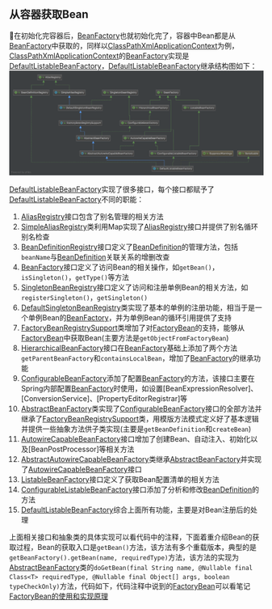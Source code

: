 ## 从容器获取Bean

在初始化完容器后，[BeanFactory]也就初始化完了，容器中Bean都是从[BeanFactory]中获取的，同样以[ClassPathXmlApplicationContext]为例，[ClassPathXmlApplicationContext]的[BeanFactory]实现是[DefaultListableBeanFactory]，[DefaultListableBeanFactory]继承结构图如下：
![DefaultListableBeanFactory继承结构图](../../img/DefaultListableBeanFactory.png)

[DefaultListableBeanFactory]实现了很多接口，每个接口都赋予了[DefaultListableBeanFactory]不同的职能：
1. [AliasRegistry]接口包含了别名管理的相关方法
2. [SimpleAliasRegistry]类利用Map实现了[AliasRegistry]接口并提供了别名循环别名检查
3. [BeanDefinitionRegistry]接口定义了[BeanDefinition]的管理方法，包括`beanName`与[BeanDefinition]关联关系的增删改查
4. [BeanFactory]接口定义了访问Bean的相关操作，如`getBean()`，`isSingleton()`，`getType()`等方法
5. [SingletonBeanRegistry]接口定义了访问和注册单例Bean的相关方法，如`registerSingleton()`，`getSingleton()`
6. [DefaultSingletonBeanRegistry]类实现了基本的单例的注册功能，相当于是一个单例Bean的[BeanFactory]，并为单例Bean的循环引用提供了支持
7. [FactoryBeanRegistrySupport]类增加了对[FactoryBean]的支持，能够从[FactoryBean]中获取Bean(主要方法是`getObjectFromFactoryBean`)
8. [HierarchicalBeanFactory]接口在[BeanFactory]基础上添加了两个方法`getParentBeanFactory`和`containsLocalBean`，增加了[BeanFactory]的继承功能
9. [ConfigurableBeanFactory]添加了配置[BeanFactory]的方法，该接口主要在Spring内部配置[BeanFactory]时使用，如设置[BeanExpressionResolver]、[ConversionService]、[PropertyEditorRegistrar]等
10. [AbstractBeanFactory]类实现了[ConfigurableBeanFactory]接口的全部方法并继承了[FactoryBeanRegistrySupport]类，用模版方法模式定义好了基本逻辑并提供一些抽象方法供子类实现(主要是`getBeanDefinition`和`createBean`)
11. [AutowireCapableBeanFactory]接口增加了创建Bean、自动注入、初始化以及[BeanPostProcessor]等相关方法
12. [AbstractAutowireCapableBeanFactory]类继承[AbstractBeanFactory]并实现了[AutowireCapableBeanFactory]接口
13. [ListableBeanFactory]接口定义了获取Bean配置清单的相关方法
14. [ConfigurableListableBeanFactory]接口添加了分析和修改[BeanDefinition]的方法
15. [DefaultListableBeanFactory]综合上面所有功能，主要是对Bean注册后的处理

上面相关接口和抽象类的具体实现可以看代码中的注释，下面着重介绍Bean的获取过程，Bean的获取入口是`getBean()`方法，该方法有多个重载版本，典型的是`getBeanFactory().getBean(name, requiredType)`方法，该方法的实现为[AbstractBeanFactory]类的`doGetBean(final String name, @Nullable final Class<T> requiredType, @Nullable final Object[] args, boolean typeCheckOnly)`方法，代码如下，代码注释中说到的[FactoryBean]可以看笔记[FactoryBean的使用和实现原理](FactoryBean的使用和实现原理)

[ClassPathXmlApplicationContext]: aaa
[XmlBeanDefinitionReader]: aaa
[BeanDefinitionRegistry]: aaa
[DefaultListableBeanFactory]: aaa
[AliasRegistry]: aaa
[SimpleAliasRegistry]: aaa
[BeanDefinitionRegistry]: aaa
[BeanDefinition]: aaa
[BeanFactory]: aaa
[SingletonBeanRegistry]: aaa
[DefaultSingletonBeanRegistry]: aaa
[FactoryBeanRegistrySupport]: aaa
[FactoryBean]: aaa
[HierarchicalBeanFactory]: aaa
[ConfigurableBeanFactory]: aaa
[AbstractBeanFactory]: aaa
[AutowireCapableBeanFactory]: aaa
[AbstractAutowireCapableBeanFactory]: aaa
[ListableBeanFactory]: aaa
[ConfigurableListableBeanFactory]: aaa